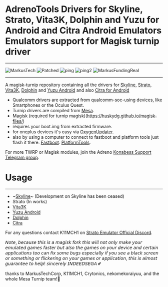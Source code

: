 # AdrenoTools Drivers for Skyline, Strato, Vita3K, Dolphin and Yuzu for Android and Citra Android Emulators Emulators support for Magisk turnip driver

---

![MarkusTech](https://img.shields.io/badge/MarkusTech-Corp-critical) ![Patched](https://img.shields.io/badge/patched-for%20Skyline-blueviolet) ![ping](https://img.shields.io/badge/Ping%20Nozwock-for%20support-informational) ![ping2](https://img.shields.io/badge/also-havocr-green) 
![MarkusFundingReal](https://img.shields.io/badge/funding-markus%20tech-9cf)

---

A magisk-turnip repository containing all the drivers for <a href="https://github.com/skyline-emu/skyline">Skyline</a>, <a href="https://github.com/strato-emu/strato">Strato</a>, <a href="https://github.com/Vita3K/Vita3K-Android">Vita3K</a>, <a href="https://github.com/dolphin-emu/dolphin">Dolphin</a> and <a href="https://github.com/yuzu-emu/yuzu">Yuzu Android</a> and also
<a href="https://github.com/citra-emu/citra">Citra for Android</a>

- Qualcomm drivers are extracted from qualcomm-soc-using devices, like Smartphones or the Oculus Quest.
- Turnip drivers are compiled from <a href="https://docs.mesa3d.org/index.html">Mesa</a>.
- Magisk (required for turnip magisk)(https://huskydg.github.io/magisk-files/)
- requires your boot.img from extracted firmware.
- for oneplus devices it's easy via <a href="https://play.google.com/store/apps/details?id=com.arjanvlek.oxygenupdater">OxygenUpdater</a>.
- also by using a computer to connect to fastboot and platform tools just flash it there.
<a href="https://github.com/libxzr/FastbootEnhance">Fastboot</a>.
<a href="https://developer.android.com/tools/releases/platform-tools">PlatformTools</a>.
 
For more TWRP or Magisk modules, join the Adreno <a href="https://t.me/adreno_konabess">Konabess Support Telegram group</a>.

# Usage

---

- ~[Skyline](docs/skyline.md)~ (Development on Skyline has been ceased)
- Strato (In works)
- [Vita3K](docs/vita3k.md)
- [Yuzu Android](docs/yuzu_android.md)
- [Dolphin](docs/dolphin.md)
- [Citra](docs/citra.md)

For any questions contact K11MCH1 on <a href="https://discord.gg/YhpdhVBmXX">Strato Emulator Official Discord</a>.

𝘕𝘰𝘵𝘦, 𝘣𝘦𝘤𝘢𝘶𝘴𝘦 𝘵𝘩𝘪𝘴 𝘪𝘴 𝘢 𝘮𝘢𝘨𝘪𝘴𝘬 𝘧𝘰𝘳𝘬 𝘵𝘩𝘪𝘴 𝘸𝘪𝘭𝘭 𝘯𝘰𝘵 𝘰𝘯𝘭𝘺 𝘮𝘢𝘬𝘦 𝘺𝘰𝘶𝘳 𝘦𝘮𝘶𝘭𝘢𝘵𝘦𝘥 𝘨𝘢𝘮𝘦𝘴 𝘧𝘢𝘴𝘵𝘦𝘳 𝘣𝘶𝘵 𝘢𝘭𝘴𝘰 𝘵𝘩𝘦 𝘨𝘢𝘮𝘦𝘴 𝘰𝘯 𝘺𝘰𝘶𝘳 𝘥𝘦𝘷𝘪𝘤𝘦 𝘢𝘯𝘥 𝘤𝘦𝘳𝘵𝘢𝘪𝘯 𝘢𝘱𝘱𝘭𝘪𝘤𝘢𝘵𝘪𝘰𝘯𝘴 𝘵𝘰𝘰 𝘤𝘢𝘯 𝘧𝘪𝘹 𝘴𝘰𝘮𝘦 𝘣𝘶𝘨𝘴 𝘦𝘴𝘱𝘦𝘤𝘪𝘢𝘭𝘭𝘺 𝘪𝘧 𝘺𝘰𝘶 𝘴𝘦𝘦 𝘢 𝘣𝘭𝘢𝘤𝘬 𝘴𝘤𝘳𝘦𝘦𝘯 𝘰𝘳 𝘴𝘰𝘮𝘦𝘵𝘩𝘪𝘯𝘨 𝘰𝘳 𝘧𝘭𝘪𝘤𝘬𝘦𝘳𝘪𝘯𝘨 𝘰𝘯 𝘺𝘰𝘶𝘳 𝘨𝘢𝘮𝘦𝘴 𝘰𝘳 𝘢𝘱𝘱𝘭𝘪𝘤𝘢𝘵𝘪𝘰𝘯, 𝘵𝘩𝘪𝘴 𝘪𝘴 𝘢𝘭𝘮𝘰𝘴𝘵 𝘨𝘶𝘢𝘳𝘢𝘯𝘵𝘦𝘦 𝘵𝘰 𝘩𝘦𝘭𝘱! 𝘴𝘪𝘯𝘤𝘦𝘳𝘦𝘭𝘺 𝘐𝘕𝘋𝘌𝘌𝘋𝘚𝘌𝘎𝘈 💕

thanks to MarkusTechCorp, K11MCH1, Crytonics, nekomekoraiyuu, and the whole Mesa Turnip team!🌷
